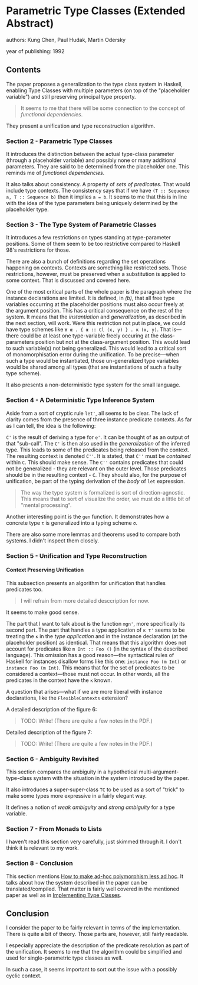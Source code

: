 # Parametric Type Classes (Extended Abstract)

authors: Kung Chen, Paul Hudak, Martin Odersky

year of publishing: 1992


## Contents
The paper proposes a generalization to the type class system in Haskell, enabling Type Classes with multiple parameters (on top of the "placeholder variable") and still preserving principal type property.

> It seems to me that there will be some connection to the concept of *functional dependencies*.

They present a unification and type reconstruction algorithm.


### Section 2 - Parametric Type Classes
It introduces the distinction between the actual type-class parameter (through a placeholder variable) and possibly none or many additional parameters. They are said to be determined from the placeholder one.
This reminds me of *functional dependencies*.

It also talks about consistency. A property of *sets of predicates*. That would include type contexts.
The consistency says that if we have `(T :: Sequence a, T :: Sequence b)` then it implies `a = b`.
It seems to me that this is in line with the idea of the type parameters being uniquely determined by the placeholder type.


### Section 3 - The Type System of Parametric Classes
It introduces a few restrictions on types standing at type-parameter positions.
Some of them seem to be too restrictive compared to Haskell 98's restrictions for those.

There are also a bunch of definitions regarding the set operations happening on contexts.
Contexts are something like restricted sets. Those restrictions, however, must be preserved when a substitution is applied to some context. That is discussed and covered here.

One of the most critical parts of the whole paper is the paragraph where the instance declarations are limited.
It is defined, in *(b)*, that all free type variables occurring at the placeholder positions must also occur freely at the argument position.
This has a critical consequence on the rest of the system. It means that the *instantiation* and *generalization*, as described in the next section, will work. Were this restriction not put in place, we could have type schemes like `∀ α . { α :: Cl (x, y) } . κ (x, y)`. That is—there could be at least one type-variable freely occuring at the class-parameters position but not at the class-argument position. This would lead to such variable(s) not being generalized. This would lead to a critical sort of monomorphisation error during the unification.
To be precise—when such a type would be instantiated, those un-generalized type variables would be shared among all types (that are instantiations of such a faulty type scheme).

It also presents a non-deterministic type system for the small language.


### Section 4 - A Deterministic Type Inference System
Aside from a sort of cryptic rule `let'`, all seems to be clear.
The lack of clarity comes from the presence of three instance predicate contexts. As far as I can tell, the idea is the following:

`C'` is the result of deriving a type for `e'`. It can be thought of as an output of that "sub-call".
The `C'` is then also used in the *generalization* of the inferred type. This leads to some of the predicates being released from the context. The resulting context is denoted `C''`.
It is stated, that `C''` must be *contained* within `C`.
This should make sense.
The `C''` contains predicates that could not be generalized - they are relevant on the outer level.
Those predicates should be in the resulting context - `C`. They should also, for the purpose of unification, be part of the typing derivation of the *body* of `let` expression.

> The way the type system is formalized is sort of direction-agnostic. This means that to sort of visualize the order, we must do a little bit of "mental processing".


Another interesting point is the `gen` function.
It demonstrates how a concrete type `τ` is generalized into a typing scheme `σ`.

There are also some more lemmas and theorems used to compare both systems.
I didn't inspect them closely.


### Section 5 - Unification and Type Reconstruction

#### Context Preserving Unification
This subsection presents an algorithm for unification that handles predicates too.

> I will refrain from more detailed desccription for now.

It seems to make good sense.

The part that I want to talk about is the function `mgn'`, more specifically its second part.
The part that handles a type application of `κ τ'` seems to be treating the `κ` in the *type application* and in the instance declaration (at the placeholder position) as identical. That means that this algorithm does not account for predicates like `m Int :: Foo ()` (in the syntax of the described language).
This omission has a good reason—the syntactical rules of Haskell for instances disallow forms like this one: `instance Foo (m Int)` or `instance Foo (m Int)`.
This means that for the set of predicates to be considered a context—those must not occur. In other words, all the predicates in the context have the `κ` known.

A question that arises—what if we are more liberal with instance declarations, like the `FlexibleContexts` extension?

A detailed description of the figure 6:
> TODO: Write! (There are quite a few notes in the PDF.)

Detailed description of the figure 7:
> TODO: Write! (There are quite a few notes in the PDF.)


### Section 6 - Ambiguity Revisited
This section compares the ambiguity in a hypothetical multi-argument-type-class system with the situation in the system introduced by the paper.

It also introduces a super-super-class `TC` to be used as a sort of "trick" to make some types more expressive in a fairly elegant way.

It defines a notion of *weak ambiguity* and *strong ambiguity* for a type variable.


### Section 7 - From Monads to Lists
I haven't read this section very carefully, just skimmed through it.
I don't think it is relevant to my work.


### Section 8 - Conclusion
This section mentions [How to make ad-hoc polymorphism less ad hoc](./how-to-make-ad-hoc-polymorphism-less-adhoc.md). It talks about how the system described in the paper can be translated/compiled. That matter is fairly well covered in the mentioned paper as well as in [Implementing Type Classes](./implementing-type-classes.md).


## Conclusion
I consider the paper to be fairly relevant in terms of the implementation.
There is quite a bit of theory. Those parts are, however, still fairly readable.

I especially appreciate the description of the predicate resolution as part of the unification. It seems to me that the algorithm could be simplified and used for single-parametric type classes as well.

In such a case, it seems important to sort out the issue with a possibly cyclic context.
